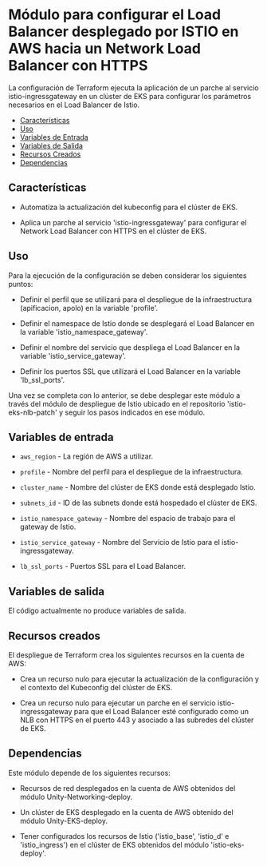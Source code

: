# Módulo para configurar el Load Balancer desplegado por ISTIO en AWS hacia un Network Load Balancer con HTTPS

La configuración de Terraform ejecuta la aplicación de un parche al servicio istio-ingressgateway en un clúster de EKS para configurar los parámetros necesarios en el Load Balancer de Istio.

- [Características](#características)
- [Uso](#uso)
- [Variables de Entrada](#variables-de-entrada)
- [Variables de Salida](#variables-de-salida)
- [Recursos Creados](#recursos-creados)
- [Dependencias](#dependencias)


## Características

- Automatiza la actualización del kubeconfig para el clúster de EKS.

- Aplica un parche al servicio 'istio-ingressgateway' para configurar el Network Load Balancer con HTTPS en el clúster de EKS.


## Uso

Para la ejecución de la configuración se deben considerar los siguientes puntos:

- Definir el perfil que se utilizará para el despliegue de la infraestructura (apificacion, apolo) en la variable 'profile'.

- Definir el namespace de Istio donde se desplegará el Load Balancer en la variable 'istio_namespace_gateway'.

- Definir el nombre del servicio que despliega el Load Balancer en la variable 'istio_service_gateway'.

- Definir los puertos SSL que utilizará el Load Balancer en la variable 'lb_ssl_ports'.

Una vez se completa con lo anterior, se debe desplegar este módulo a través del módulo de despliegue de Istio ubicado en el repositorio 'istio-eks-nlb-patch' y seguir los pasos indicados en ese módulo.


## Variables de entrada

- `aws_region` - La región de AWS a utilizar.

- `profile` - Nombre del perfil para el despliegue de la infraestructura.

- `cluster_name` - Nombre del clúster de EKS donde está desplegado Istio.

- `subnets_id` - ID de las subnets donde está hospedado el clúster de EKS.

- `istio_namespace_gateway` - Nombre del espacio de trabajo para el gateway de Istio.

- `istio_service_gateway` - Nombre del Servicio de Istio para el istio-ingressgateway.

- `lb_ssl_ports` - Puertos SSL para el Load Balancer.


## Variables de salida

El código actualmente no produce variables de salida.


## Recursos creados

El despliegue de Terraform crea los siguientes recursos en la cuenta de AWS:

- Crea un recurso nulo para ejecutar la actualización de la configuración y el contexto del Kubeconfig del clúster de EKS.

- Crea un recurso nulo para ejecutar un parche en el servicio istio-ingressgateway para que el Load Balancer esté configurado como un NLB con HTTPS en el puerto 443 y asociado a las subredes del clúster de EKS.


## Dependencias

Este módulo depende de los siguientes recursos:

- Recursos de red desplegados en la cuenta de AWS obtenidos del módulo Unity-Networking-deploy.

- Un clúster de EKS desplegado en la cuenta de AWS obtenido del módulo Unity-EKS-deploy.

- Tener configurados los recursos de Istio ('istio_base', 'istio_d' e 'istio_ingress') en el clúster de EKS obtenidos del módulo 'istio-eks-deploy'.